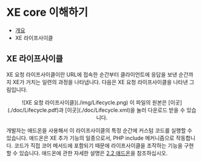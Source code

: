 # XE core 이해하기

- [개요](../Summary)
- XE 라이프사이클

## XE 라이프사이클

XE 요청 라이프사이클이란 URL에 접속한 순간부터 클라이언트에 응답을 보낸 순간까지 XE가 거치는 일련의 과정을 나타냅니다. 다음은 XE 요청 라이프사이클을 나타낸 그림입니다.

<div style="text-align:center">
![XE 요청 라이프사이클](./img/Lifecycle.png)
이 파일의 원본은 [이곳](./doc/Lifecycle.pdf)과 [이곳](./doc/Lifecycle.xml)을 눌러 다운로드 받을 수 있습니다.
</div>

개발자는 애드온을 사용해서 이 라이프사이클의 특정 순간에 커스텀 코드를 실행할 수 있습니다. 애드온은 XE 추가 기능의 일종으로서, PHP include 메커니즘으로 작동합니다. 코드가 직접 코어 메서드에 포함되기 때문에 라이프사이클을 조작하는 기능을 구현할 수 있습니다. 애드온에 관한 자세한 설명은 [2.2 애드온]()을 참조하십시오.
